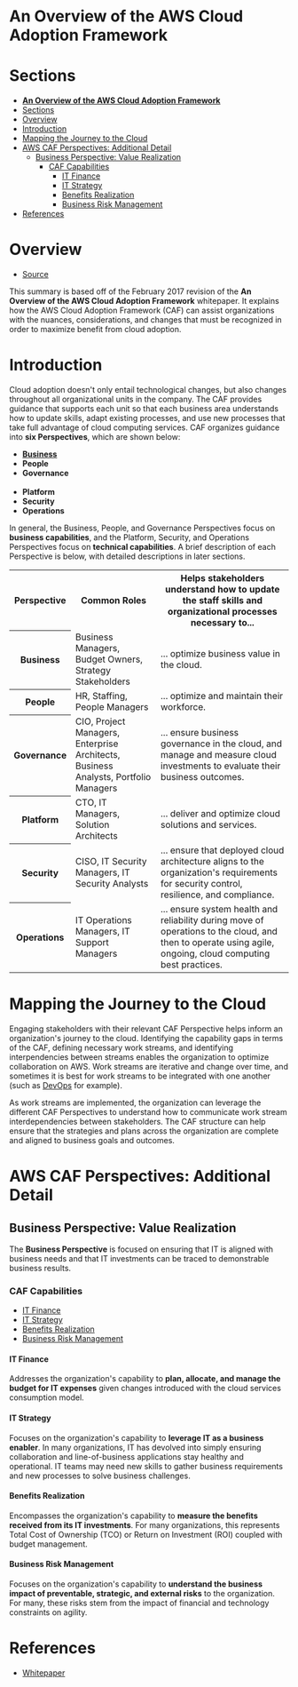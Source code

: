 # **An Overview of the AWS Cloud Adoption Framework**

# Sections
- [**An Overview of the AWS Cloud Adoption Framework**](#an-overview-of-the-aws-cloud-adoption-framework)
- [Sections](#sections)
- [Overview](#overview)
- [Introduction](#introduction)
- [Mapping the Journey to the Cloud](#mapping-the-journey-to-the-cloud)
- [AWS CAF Perspectives: Additional Detail](#aws-caf-perspectives-additional-detail)
  - [Business Perspective: Value Realization](#business-perspective-value-realization)
    - [CAF Capabilities](#caf-capabilities)
      - [IT Finance](#it-finance)
      - [IT Strategy](#it-strategy)
      - [Benefits Realization](#benefits-realization)
      - [Business Risk Management](#business-risk-management)
- [References](#references)

# Overview
- [Source](https://d1.awsstatic.com/whitepapers/aws_cloud_adoption_framework.pdf)

This summary is based off of the February 2017 revision of the **An Overview of the AWS Cloud Adoption Framework** whitepaper. It explains how the AWS Cloud Adoption Framework (CAF) can assist organizations with the nuances, considerations, and changes that must be recognized in order to maximize benefit from cloud adoption.

# Introduction
Cloud adoption doesn't only entail technological changes, but also changes throughout all organizational units in the company. The CAF provides guidance that supports each unit so that each business area understands how to update skills, adapt existing processes, and use new processes that take full advantage of cloud computing services. CAF organizes guidance into **six Perspectives**, which are shown below:

- [**Business**](#business-perspective-value-realization)
- **People**
- **Governance**<br><br>
- **Platform**
- **Security**
- **Operations**

In general, the Business, People, and Governance Perspectives focus on **business capabilities**, and the Platform, Security, and Operations Perspectives focus on **technical capabilities**. A brief description of each Perspective is below, with detailed descriptions in later sections.

<html>
<table align="center">
    <tr>
        <th align="center" width="40">Perspective</th>
        <th align="center" width="200">Common Roles</th>
        <th align="center" width="400">Helps stakeholders understand how to update the staff skills and organizational processes necessary to...</th>
    </tr>
    <tr>
        <th align="center">Business</th>
        <td>Business Managers, Budget Owners, Strategy Stakeholders</td>
        <td>... optimize business value in the cloud.</td>
    </tr>
    <tr>
        <th align="center">People</th>
        <td>HR, Staffing, People Managers</td>
        <td>... optimize and maintain their workforce.</td>
    </tr>
    <tr>
        <th align="center">Governance</th>
        <td>CIO, Project Managers, Enterprise Architects, Business Analysts, Portfolio Managers</td>
        <td>... ensure business governance in the cloud, and manage and measure cloud investments to
        evaluate their business outcomes.</td>
    </tr>
    <tr>
        <th align="center">Platform</th>
        <td>CTO, IT Managers, Solution Architects</td>
        <td>... deliver and optimize cloud solutions and services.</td>
    </tr>
    <tr>
        <th align="center">Security</th>
        <td>CISO, IT Security Managers, IT Security Analysts</td>
        <td>... ensure that deployed cloud architecture aligns to the organization's requirements for
        security control, resilience, and compliance.</td>
    </tr>
    <tr>
        <th align="center">Operations</th>
        <td>IT Operations Managers, IT Support Managers</td>
        <td>... ensure system health and reliability during move of operations to the cloud, and then
        to operate using agile, ongoing, cloud computing best practices.</td>
    </tr>
</table>
<html>

# Mapping the Journey to the Cloud
Engaging stakeholders with their relevant CAF Perspective helps inform an organization's journey to the cloud. Identifying the capability gaps in terms of the CAF, defining necessary work streams, and identifying interpendencies between streams enables the organization to optimize collaboration on AWS. Work streams are iterative and change over time, and sometimes it is best for work streams to be integrated with one another (such as [DevOps](../DevOps/introduction-to-devops.md) for example). 

As work streams are implemented, the organization can leverage the different CAF Perspectives to understand how to communicate work stream interdependencies between stakeholders. The CAF structure can help ensure that the strategies and plans across the organization are complete and aligned to business goals and outcomes.

# AWS CAF Perspectives: Additional Detail

## Business Perspective: Value Realization
The **Business Perspective** is focused on ensuring that IT is aligned with business needs and that IT investments can be traced to demonstrable business results.

### CAF Capabilities

- [IT Finance](#it-finance)
- [IT Strategy](#it-strategy)
- [Benefits Realization](#benefits-realization)
- [Business Risk Management](#business-risk-management)

#### IT Finance
Addresses the organization's capability to **plan, allocate, and manage the budget for IT expenses** given changes introduced with the cloud services consumption model.

#### IT Strategy
Focuses on the organization's capability to **leverage IT as a business enabler**. In many organizations, IT has devolved into simply ensuring collaboration and line-of-business applications stay healthy and operational. IT teams may need new skills to gather business requirements and new processes to solve business challenges.

#### Benefits Realization
Encompasses the organization's capability to **measure the benefits received from its IT investments**. For many organizations, this represents Total Cost of Ownership (TCO) or Return on Investment (ROI) coupled with budget management.

#### Business Risk Management
Focuses on the organization's capability to **understand the business impact of preventable, strategic, and external risks** to the organization. For many, these risks stem from the impact of financial and technology constraints on agility.

# References
- [Whitepaper](https://d1.awsstatic.com/whitepapers/aws_cloud_adoption_framework.pdf)

